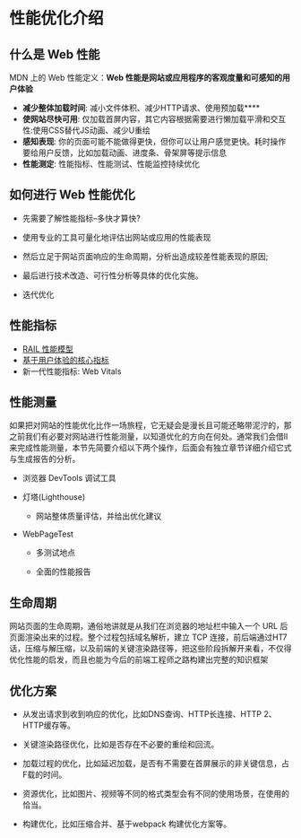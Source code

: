 # 性能优化介绍

## 什么是 Web 性能

MDN 上的 Web 性能定义：**Web 性能是网站或应用程序的客观度量和可感知的用户体验**

- **减少整体加载时间**: 减小文件体积、减少HTTP请求、使用预加载****
- **使网站尽快可用**: 仅加载首屏内容，其它内容根据需要进行懒加载平滑和交互性:使用CSS替代JS动画、减少U重绘
- **感知表现**: 你的页面可能不能做得更快，但你可以让用户感觉更快。耗时操作要给用户反馈，比如加载动画、进度条、骨架屏等提示信息
- **性能测定**: 性能指标、性能测试、性能监控持续优化

## 如何进行 Web 性能优化

- 先需要了解性能指标–多快才算快?

- 使用专业的工具可量化地评估出网站或应用的性能表现

- 然后立足于网站页面响应的生命周期，分析出造成较差性能表现的原因;

- 最后进行技术改造、可行性分析等具体的优化实施。

- 迭代优化

## 性能指标

- [RAIL 性能模型](https://web.dev/rail/)
- [基于用户体验的核心指标](https://web.dev/metrics/)
- 新一代性能指标: Web Vitals

## 性能测量

如果把对网站的性能优化比作一场旅程，它无疑会是漫长且可能还略带泥泞的，那之前我们有必要对网站进行性能测量，以知道优化的方向在何处。通常我们会借lI来完成性能测量，本节先简要介绍以下两个操作，后面会有独立章节详细介绍它式与生成报告的分析。



- 浏览器 DevTools 调试工具

- 灯塔(Lighthouse)
  
  - 网站整体质量评估，并给出优化建议

- WebPageTest
  
  - 多测试地点
  
  - 全面的性能报告



## 生命周期



网站页面的生命周期，通俗地讲就是从我们在浏览器的地址栏中输入一个 URL 后页面渲染出来的过程。整个过程包括域名解析，建立 TCP 连接，前后端通过HT7话，压缩与解压缩，以及前端的关键渲染路径等，把这些阶段拆解开来看，不仅得优化性能的启发，而且也能为今后的前端工程师之路构建出完整的知识框架



## 优化方案



- 从发出请求到收到响应的优化，比如DNS查询、HTTP长连接、HTTP 2、HTTP缓存等。

- 关键渲染路径优化，比如是否存在不必要的重绘和回流。

- 加载过程的优化，比如延迟加载，是否有不需要在首屏展示的非关键信息，占F载的时间。

- 资源优化，比如图片、视频等不同的格式类型会有不同的使用场景，在使用的恰当。

- 构建优化，比如压缩合并、基于webpack 构建优化方案等。